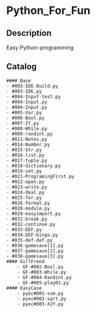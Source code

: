 # Python_For_Fun

## Description
Easy Python-programming

## Catalog
    #### Base
    - #003-IDE-Build.py
    - #003-IDE.py
    - #004-Input-test.py
    - #004-Input.py
    - #004-Input.py
    - #005-Var.py
    - #006-Bool.py
    - #007-If.py
    - #008-While.py
    - #009-randint.py
    - #011-Notes.py
    - #014-Number.py
    - #015-Str.py
    - #016-list.py
    - #017-tuple.py
    - #018-dictionary.py
    - #019-set.py
    - #021-ProgramingFirst.py
    - #022-open.py
    - #023-write.py
    - #024-deal.py
    - #025-for.py
    - #026-format.py
    - #028-module.py
    - #029-easyimport.py
    - #031-break.py
    - #032-continue.py
    - #033-DEF.py
    - #034-DEF-bingo.py
    - #035-def-def.py
    - #036-gamesave[1].py
    - #037-gamesave[2].py
    - #038-gamesave[3].py
    #### GirlFrend
        - GF-#002-Bool.py
        - GF-#003-While.py
        - GF-#004-Randint.py
        - GF-#005-play01.py
    #### EasyCase
        - pyec#001-sum.py
        - pyec#002-sqrt.py
        - pyec#003-X2Y.py
